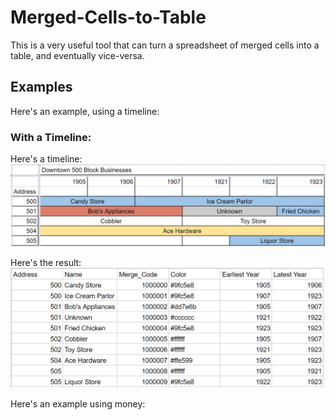 # Merged-Cells-to-Table

This is a very useful tool that can turn a spreadsheet of merged cells into a table, and eventually vice-versa.

## Examples
Here's an example, using a timeline:

### With a Timeline:

Here's a timeline:
![Alt text](timeline_to_table_1.png?raw=true "Title")

Here's the result:
![Alt text](timeline_to_table_2.png?raw=true "Title")


Here's an example using money:

